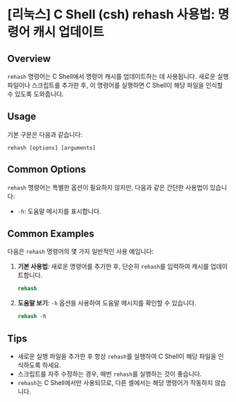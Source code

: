 # [리눅스] C Shell (csh) rehash 사용법: 명령어 캐시 업데이트

## Overview
`rehash` 명령어는 C Shell에서 명령어 캐시를 업데이트하는 데 사용됩니다. 새로운 실행 파일이나 스크립트를 추가한 후, 이 명령어를 실행하면 C Shell이 해당 파일을 인식할 수 있도록 도와줍니다.

## Usage
기본 구문은 다음과 같습니다:

```
rehash [options] [arguments]
```

## Common Options
`rehash` 명령어는 특별한 옵션이 필요하지 않지만, 다음과 같은 간단한 사용법이 있습니다:

- `-h`: 도움말 메시지를 표시합니다.

## Common Examples
다음은 `rehash` 명령어의 몇 가지 일반적인 사용 예입니다:

1. **기본 사용법**:
   새로운 명령어를 추가한 후, 단순히 `rehash`를 입력하여 캐시를 업데이트합니다.
   ```csh
   rehash
   ```

2. **도움말 보기**:
   `-h` 옵션을 사용하여 도움말 메시지를 확인할 수 있습니다.
   ```csh
   rehash -h
   ```

## Tips
- 새로운 실행 파일을 추가한 후 항상 `rehash`를 실행하여 C Shell이 해당 파일을 인식하도록 하세요.
- 스크립트를 자주 수정하는 경우, 매번 `rehash`를 실행하는 것이 좋습니다.
- `rehash`는 C Shell에서만 사용되므로, 다른 셸에서는 해당 명령어가 작동하지 않습니다.